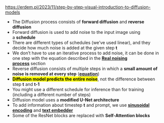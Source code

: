 https://erdem.pl/2023/11/step-by-step-visual-introduction-to-diffusion-models

- The Diffusion process consists of **forward diffusion** and **reverse diffusion**
- Forward diffusion is used to add noise to the input image using a **schedule**
- There are different types of schedules (we’ve used linear), and they decide how much noise is added at the given step **t**
- We don’t have to use an iterative process to add noise, it can be done in one step with the equation described in the **[Real noising process](https://erdem.pl/2023/11/step-by-step-visual-introduction-to-diffusion-models#real-noising-process-only-last-equation-is-important)** section
- Reverse diffusion consists of multiple steps in which a **small amount of noise is removed at every step** (**[equation](https://erdem.pl/2023/11/step-by-step-visual-introduction-to-diffusion-models#some-math-you-can-skip-but-probably-worth-reading)**)
- <mark>**Diffusion model predicts the entire noise**</mark>, not the difference between step **t** and **t-1**
- You might use a different schedule for inference than for training (including a different number of steps)
- Diffusion model uses a **modified U-Net architecture**
- To add information about timestep **t** and prompt, we use **[sinusoidal encoding](https://erdem.pl/2021/05/understanding-positional-encoding-in-transformers#positional-encoding-visualization)** and **[text embedder](https://erdem.pl/2023/11/step-by-step-visual-introduction-to-diffusion-models#embedder)**
- Some of the ResNet blocks are replaced with **Self-Attention blocks**